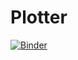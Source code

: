 # Plotter
[![Binder](https://mybinder.org/badge_logo.svg)](https://mybinder.org/v2/gh/arjungandhi/plotter/HEAD?filepath=code%2Fimage_fuddling.ipynb)
